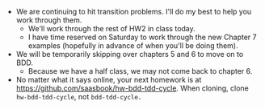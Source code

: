 * We are continuing to hit transition problems.  I'll do my best to
  help you work through them.
    * We'll work through the rest of HW2 in class today.
    * I have time reserved on Saturday to work through the new Chapter 7 
      examples (hopefully in advance of when you'll be doing them).
* We will be temporarily skipping over chapters 5 and 6 to move on to BDD.
    * Because we have a half class, we may not come back to chapter 6.
* No matter what it says online, your next homework is at
  <https://github.com/saasbook/hw-bdd-tdd-cycle>.  When cloning, clone
  `hw-bdd-tdd-cycle`, not `bdd-tdd-cycle.`
